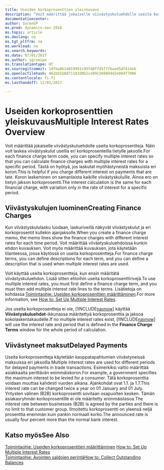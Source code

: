 ```yaml
---
title: Useiden korkoprosenttien yleiskuvaus
description: "Voit määrittää jokaiselle viivästyskuluehdolle useita korkoprosentteja. Näin voit laskea viivästyskulut useilla eri korkoprosenteilla tietylle jaksolle."
documentationcenter: 
author: SorenGP
ms.prod: dynamics-nav-2018
ms.topic: article
ms.devlang: na
ms.tgt_pltfrm: na
ms.workload: na
ms.search.keywords: 
ms.date: 07/01/2017
ms.author: sgroespe
ms.translationtype: HT
ms.sourcegitcommit: 1dfba8b14019991c95f40ffd5f7fbaed5df414eb
ms.openlocfilehash: 462b91b8871183d0b2ce09c508894d2e084f7906
ms.contentlocale: fi-fi
ms.lasthandoff: 12/01/2017

---
```

# <a name="multiple-interest-rates-overview"></a><span data-ttu-id="98793-103">Useiden korkoprosenttien yleiskuvaus</span><span class="sxs-lookup"><span data-stu-id="98793-103">Multiple Interest Rates Overview</span></span>
<span data-ttu-id="98793-104">Voit määrittää jokaiselle viivästyskuluehdolle useita korkoprosentteja. Näin voit laskea viivästyskulut useilla eri korkoprosenteilla tietylle jaksolle.</span><span class="sxs-lookup"><span data-stu-id="98793-104">For each finance charge term code, you can specify multiple interest rates so that you can calculate finance charges with multiple interest rates for a specific period.</span></span> <span data-ttu-id="98793-105">Tästä on hyötyä, jos laskutat myöhästyneistä maksuista eri koron.</span><span class="sxs-lookup"><span data-stu-id="98793-105">This is helpful if you charge different interest on payments that are late.</span></span> <span data-ttu-id="98793-106">Koron laskeminen on samanlaista kaikille viivästyskuluille. Ainoa ero on tietyn jakson korkoprosentti.</span><span class="sxs-lookup"><span data-stu-id="98793-106">The interest calculation is the same for each financial charge, with variation only in the rate of interest for a specific period.</span></span>  

## <a name="creating-finance-charges"></a><span data-ttu-id="98793-107">Viivästyskulujen luominen</span><span class="sxs-lookup"><span data-stu-id="98793-107">Creating Finance Charges</span></span>  
<span data-ttu-id="98793-108">Kun viivästyskululasku luodaan, laskuriveillä näkyvät viivästyskulut ja eri korkoprosentit kullekin ajanjaksolle.</span><span class="sxs-lookup"><span data-stu-id="98793-108">When you create a finance charge memo, the memo lines show the finance charges with different interest rates for each time period.</span></span> <span data-ttu-id="98793-109">Voit määrittää viivästyskuluehdoissa kunkin ehdon kuvauksen. Voit myös määrittää kuvauksen, jota käytetään tilanteessa, jossa käytössä on useita korkoprosentteja.</span><span class="sxs-lookup"><span data-stu-id="98793-109">For finance charge terms, you can define descriptions for each term, and you can define a description that is used when multiple interest rates are used.</span></span>  

<span data-ttu-id="98793-110">Voit käyttää useita korkoprosentteja, kun ensin määritätä viivästyskuluehdon. Lisää sitten ehtoihin useita korkoprosenttirivejä.</span><span class="sxs-lookup"><span data-stu-id="98793-110">To use multiple interest rates, you must first define a finance charge term, and you must then add multiple interest rate lines to the terms.</span></span> <span data-ttu-id="98793-111">Lisätietoja on kohdassa [Toimintaohje: Useiden korkoprosenttien määrittäminen](how-to-set-up-multiple-interest-rates.md).</span><span class="sxs-lookup"><span data-stu-id="98793-111">For more information, see [How to: Set Up Multiple Interest Rates](how-to-set-up-multiple-interest-rates.md).</span></span>  

<span data-ttu-id="98793-112">Jos useita korkoprosentteja ei ole, [!INCLUDE[navnow](../../includes/navnow_md.md)] käyttää **Viivästyskuluehdot**-ikkunassa määritettyä korkoprosenttia ja jaksoa kokolaskentakaudelle.</span><span class="sxs-lookup"><span data-stu-id="98793-112">If no multiple interest rates exist, [!INCLUDE[navnow](../../includes/navnow_md.md)] will use the interest rate and period that is defined in the **Finance Charge Terms** window for the whole period of calculation.</span></span>  

## <a name="delayed-payments"></a><span data-ttu-id="98793-113">Viivästyneet maksut</span><span class="sxs-lookup"><span data-stu-id="98793-113">Delayed Payments</span></span>  
<span data-ttu-id="98793-114">Useita korkoprosentteja käytetään kauppatapahtumien viivästyneissä maksuissa eri jaksoilla.</span><span class="sxs-lookup"><span data-stu-id="98793-114">Multiple interest rates are used for different periods for delayed payments in trade transactions.</span></span> <span data-ttu-id="98793-115">Esimerkiksi valtio määrittää asiakkaalta perittävän enimmäiskoron.</span><span class="sxs-lookup"><span data-stu-id="98793-115">For example, a government specifies the maximum interest to be levied for a consumer.</span></span> <span data-ttu-id="98793-116">Tätä korkoprosenttia voidaan muuttaa kahdesti vuoden aikana. Ajankohdat ovat 1.1. ja 1.7.</span><span class="sxs-lookup"><span data-stu-id="98793-116">This interest rate can be changed twice a year on 01 January and 01 July.</span></span> <span data-ttu-id="98793-117">Yritysten välinen (B2B) korkoprosentti sovitaan osapuolten kesken. Tämän asiakasryhmän korkoprosentille ei ole määritetty enimmäistasoa.</span><span class="sxs-lookup"><span data-stu-id="98793-117">The interest rate between businesses (B2B) is agreed by the parties and there is no limit to that customer group.</span></span> <span data-ttu-id="98793-118">Ilmoitettu korkoprosentti on yleensä neljä prosenttia enemmän kuin pankin normaali korko.</span><span class="sxs-lookup"><span data-stu-id="98793-118">The announced rate is usually four percent more than the normal bank interest.</span></span>  

## <a name="see-also"></a><span data-ttu-id="98793-119">Katso myös</span><span class="sxs-lookup"><span data-stu-id="98793-119">See Also</span></span>  
<span data-ttu-id="98793-120">[Toimintaohje: Useiden korkoprosenttien määrittäminen](how-to-set-up-multiple-interest-rates.md) </span><span class="sxs-lookup"><span data-stu-id="98793-120">[How to: Set Up Multiple Interest Rates](how-to-set-up-multiple-interest-rates.md) </span></span>  
[<span data-ttu-id="98793-121">Toimintaohje: Avointen saldojen perintä</span><span class="sxs-lookup"><span data-stu-id="98793-121">How to: Collect Outstanding Balances</span></span>](../../receivables-collect-outstanding-balances.md)

